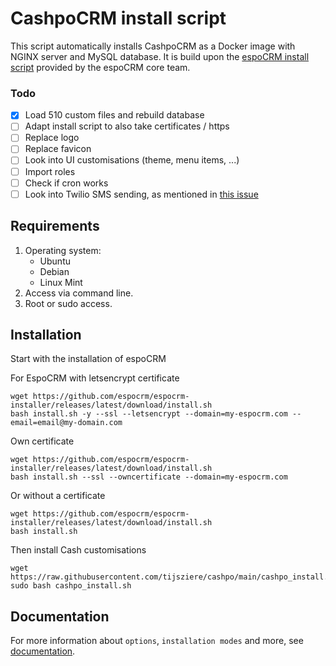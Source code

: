 # CashpoCRM install script

This script automatically installs CashpoCRM as a Docker image with NGINX server and MySQL database. It is build upon the [espoCRM install script](https://github.com/espocrm/espocrm-installer) provided by the espoCRM core team.

### Todo

- [x] Load 510 custom files and rebuild database
- [ ] Adapt install script to also take certificates / https
- [ ] Replace logo
- [ ] Replace favicon
- [ ] Look into UI customisations (theme, menu items, ...)
- [ ] Import roles
- [ ] Check if cron works
- [ ] Look into Twilio SMS sending, as mentioned in [this issue](https://github.com/espocrm/espocrm/issues/2075)

## Requirements

1. Operating system:
	* Ubuntu
	* Debian
	* Linux Mint
2. Access via command line.
3. Root or sudo access.

## Installation

Start with the installation of espoCRM

For EspoCRM with letsencrypt certificate
```
wget https://github.com/espocrm/espocrm-installer/releases/latest/download/install.sh
bash install.sh -y --ssl --letsencrypt --domain=my-espocrm.com --email=email@my-domain.com
```

Own certificate
```
wget https://github.com/espocrm/espocrm-installer/releases/latest/download/install.sh
bash install.sh --ssl --owncertificate --domain=my-espocrm.com
```

Or without a certificate
```
wget https://github.com/espocrm/espocrm-installer/releases/latest/download/install.sh
bash install.sh
```

Then install Cash customisations
```
wget https://raw.githubusercontent.com/tijsziere/cashpo/main/cashpo_install.sh
sudo bash cashpo_install.sh 
```


## Documentation

For more information about `options`, `installation modes` and more, see [documentation](https://github.com/espocrm/documentation/blob/master/docs/administration/installation-by-script.md).

